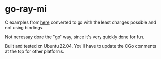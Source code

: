 # go-ray-mi
C examples from [here](https://github.com/raysan5/raylib/tree/master/examples) converted to go with the least changes possible and not using bindings.

Not necessay done the "go" way, since it's very quickly done for fun.

Built and tested on Ubuntu 22.04. You'll have to update the CGo comments at the top for other platforms.